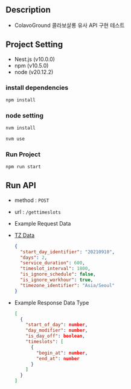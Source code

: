 ## Description

- ColavoGround 콜라보살롱 유사 API 구현 테스트

## Project Setting

- Nest.js (v10.0.0)
- npm (v10.5.0)
- node (v20.12.2)

### install dependencies

```bash
npm install
```

### node setting

```bash
nvm install
```

```bash
nvm use
```

### Run Project

```bash
npm run start
```

## Run API

- method : `POST`
- url : `/gettimeslots`
- Example Request Data
- [TZ Data](https://en.wikipedia.org/wiki/List_of_tz_database_time_zones)

  ```json
  {
    "start_day_identifier": "20210910",
    "days": 2,
    "service_duration": 600,
    "timeslot_interval": 1800,
    "is_ignore_schedule": false,
    "is_ignore_workhour": true,
    "timezone_identifier": "Asia/Seoul"
  }
  ```

- Example Response Data Type

  ```json
  [
    {
      "start_of_day": number,
      "day_modifier": number,
      "is_day_off": boolean,
      "timeslots": [
        {
          "begin_at": number,
          "end_at": number
        }
      ]
    }
  ]
  ```
